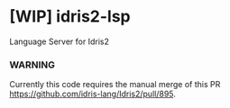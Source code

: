 # [WIP] idris2-lsp
Language Server for Idris2

### WARNING
Currently this code requires the manual merge of this PR https://github.com/idris-lang/Idris2/pull/895.
